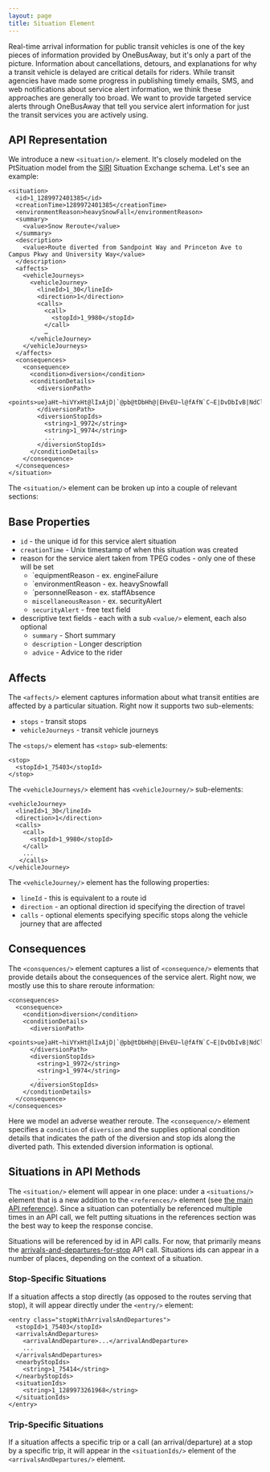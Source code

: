 ```yaml
---
layout: page
title: Situation Element
---
```


Real-time arrival information for public transit vehicles is one of the key pieces of information provided by OneBusAway, but it's only a part of the picture.  Information about cancellations, detours, and explanations for why a transit vehicle is delayed are critical details for riders.  While transit agencies have made some progress in publishing timely emails, SMS, and web notifications about service alert information, we think these approaches are generally too broad.  We want to provide targeted service alerts through OneBusAway that tell you service alert information for just the transit services you are actively using.

## API Representation

We introduce a new `<situation/>` element.  It's closely modeled on the PtSituation model from the [SIRI](http://user47094.vs.easily.co.uk/siri/) Situation Exchange schema.  Let's see an example:

    <situation>
      <id>1_1289972401385</id>
      <creationTime>1289972401385</creationTime>
      <environmentReason>heavySnowFall</environmentReason>
      <summary>
        <value>Snow Reroute</value>
      </summary>
      <description>
        <value>Route diverted from Sandpoint Way and Princeton Ave to Campus Pkwy and University Way</value>
      </description>
      <affects>
        <vehicleJourneys>
          <vehicleJourney>
            <lineId>1_30</lineId>
            <direction>1</direction>
            <calls>
              <call>
                <stopId>1_9980</stopId>
              </call>
              …
          </vehicleJourney>
        </vehicleJourneys>
      </affects>
      <consequences>
        <consequence>
          <condition>diversion</condition>
          <conditionDetails>
            <diversionPath>
              <points>ue}aHt~hiVYxHt@lIxAjD|`@pb@tDbHh@|EHvEU~l@fAfN`C~E|DvDbIvB|NdClMxCbEbA`CxDfB`FLrKsNl]gA{@gPGKjF</points>
            </diversionPath>
            <diversionStopIds>
              <string>1_9972</string>
              <string>1_9974</string>
              ...
            </diversionStopIds>
          </conditionDetails>
        </consequence>
      </consequences>
    </situation>

The `<situation/>` element can be broken up into a couple of relevant sections:

## Base Properties

* `id` - the unique id for this service alert situation
* `creationTime` - Unix timestamp of when this situation was created
* reason for the service alert taken from TPEG codes - only one of these will be set
    * `equipmentReason - ex. engineFailure
    * `environmentReason - ex. heavySnowfall
    * `personnelReason - ex. staffAbsence
    * `miscellaneousReason` - ex. securityAlert
    * `securityAlert` - free text field
* descriptive text fields - each with a sub `<value/>` element, each also optional
    * `summary` - Short summary
    * `description` - Longer description
    * `advice` - Advice to the rider

## Affects

The `<affects/>` element captures information about what transit entities are affected by a particular situation.  Right now it supports two sub-elements:

* `stops` - transit stops
* `vehicleJourneys` - transit vehicle journeys

The `<stops/>` element has `<stop>` sub-elements:

    <stop>
      <stopId>1_75403</stopId>
    </stop>

The `<vehicleJourneys/>` element has `<vehicleJourney/>` sub-elements:

    <vehicleJourney>
      <lineId>1_30</lineId>
      <direction>1</direction>
      <calls>
        <call>
          <stopId>1_9980</stopId>
        </call>
        ...
       </calls>
    </vehicleJourney>

The `<vehicleJourney/>` element has the following properties:

  * `lineId` - this is equivalent to a route id
  * `direction` - an optional direction id specifying the direction of travel
  * `calls` - optional elements specifying specific stops along the vehicle journey that are affected

## Consequences

The `<consquences/>` element captures a list of `<consequence/>` elements that provide details about the consequences of the service alert.  Right now, we mostly use this to share reroute information:

    <consequences>
      <consequence>
        <condition>diversion</condition>
        <conditionDetails>
          <diversionPath>
            <points>ue}aHt~hiVYxHt@lIxAjD|`@pb@tDbHh@|EHvEU~l@fAfN`C~E|DvDbIvB|NdClMxCbEbA`CxDfB`FLrKsNl]gA{@gPGKjF</points>
          </diversionPath>
          <diversionStopIds>
            <string>1_9972</string>
            <string>1_9974</string>
            ...
          </diversionStopIds>
        </conditionDetails>
      </consequence>
    </consequences>

Here we model an adverse weather reroute.  The `<consequence/>` element specifies a `condition` of `diversion` and the supplies optional condition details that indicates the path of the diversion and stop ids along the diverted path.  This extended diversion information is optional.

## Situations in API Methods

The `<situation/>` element will appear in one place: under a `<situations/>` element that is a new addition to the `<references/>` element (see [the main API reference](../index.html)).  Since a situation can potentially be referenced multiple times in an API call, we felt putting situations in the references section was the best way to keep the response concise.

Situations will be referenced by id in API calls.  For now, that primarily means the [arrivals-and-departures-for-stop](../../methods/arrivals-and-departures-for-stop.html) API call.  Situations ids can appear in a number of places, depending on the context of a situation.

### Stop-Specific Situations

If a situation affects a stop directly (as opposed to the routes serving that stop), it will appear directly under the `<entry/>` element:

    <entry class="stopWithArrivalsAndDepartures">
      <stopId>1_75403</stopId>
      <arrivalsAndDepartures>
        <arrivalAndDeparture>...</arrivalAndDeparture>
        ...
      </arrivalsAndDepartures>
      <nearbyStopIds>
        <string>1_75414</string>
      </nearbyStopIds>
      <situationIds>
        <string>1_1289973261968</string>
      </situationIds>
    </entry>

### Trip-Specific Situations

If a situation affects a specific trip or a call (an arrival/departure) at a stop by a specific trip, it will appear in the `<situationIds/>` element of the `<arrivalsAndDepartures/>` element.